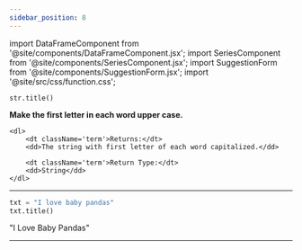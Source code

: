 ```yaml
---
sidebar_position: 8
---
```


import DataFrameComponent from '@site/components/DataFrameComponent.jsx';
import SeriesComponent from '@site/components/SeriesComponent.jsx';
import SuggestionForm from '@site/components/SuggestionForm.jsx';
import '@site/src/css/function.css';

<code>str.title()</code>

<div className='base'>
    <p><strong>Make the first letter in each word upper case. </strong></p>

    <dl>
        <dt className='term'>Returns:</dt>
        <dd>The string with first letter of each word capitalized.</dd>

        <dt className='term'>Return Type:</dt>
        <dd>String</dd>
    </dl>
</div>

---

```python
txt = "I love baby pandas" 
txt.title()
```
"I Love Baby Pandas"



---
<SuggestionForm/>